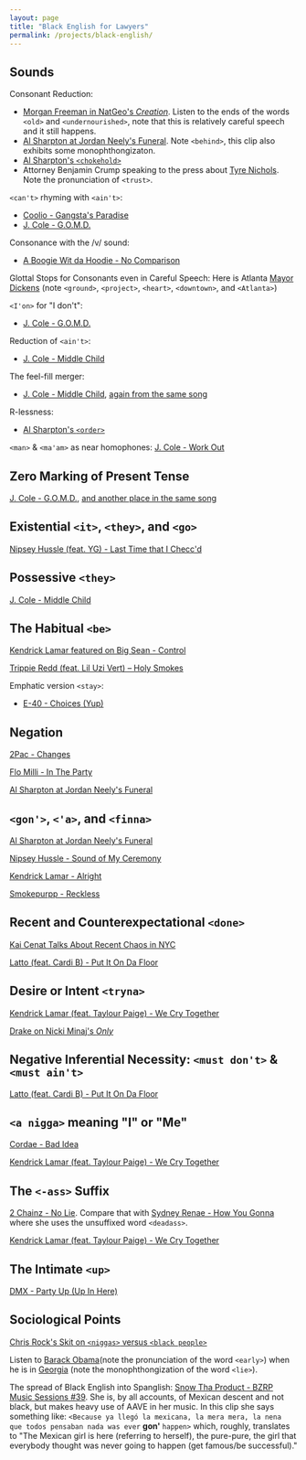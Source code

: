 ```yaml
---
layout: page
title: "Black English for Lawyers" 
permalink: /projects/black-english/
---
```

<base target = "_blank">

## Sounds
Consonant Reduction:
- [Morgan Freeman in NatGeo's _Creation_](assets/audio/7.mp3). Listen to the ends of the words `<old>` and `<undernourished>`, note that this is relatively careful speech and it still happens.
- [Al Sharpton at Jordan Neely's Funeral](assets/audio/11.mp3). Note `<behind>`, this clip also exhibits some monophthongizaton.
- [Al Sharpton's `<chokehold>`](assets/audio/12.mp3)
- Attorney Benjamin Crump speaking to the press about [Tyre Nichols](assets/audio/40.mp3). Note the pronunciation of `<trust>`.


`<can't>` rhyming with `<ain't>`: 
- [Coolio - Gangsta's Paradise](assets/audio/5.mp3)
- [J. Cole - G.O.M.D.](assets/audio/18.mp3)


Consonance with the /v/ sound: 
- [A Boogie Wit da Hoodie - No Comparison](assets/audio/3.mp3)


Glottal Stops for Consonants even in Careful Speech: Here is Atlanta [Mayor Dickens](assets/audio/41.mp3) (note `<ground>`, `<project>`, `<heart>`, `<downtown>`, and `<Atlanta>`)


`<I'on>` for "I don't": 
- [J. Cole - G.O.M.D.](assets/audio/17.mp3)


Reduction of `<ain't>`: 
- [J. Cole - Middle Child](assets/audio/20.mp3)


The feel-fill merger: 
- [J. Cole - Middle Child](assets/audio/21.mp3), [again from the same song](assets/audio/22.mp3)


R-lessness: 
- [Al Sharpton's `<order>`](assets/audio/14.mp3)


`<man>` & `<ma'am>` as near homophones: [J. Cole - Work Out](assets/audio/24.mp3)



## Zero Marking of Present Tense
[J. Cole - G.O.M.D.](assets/audio/18.mp3), [and another place in the same song](assets/audio/19.mp3) 



## Existential `<it>`, `<they>`, and `<go>`
[Nipsey Hussle (feat. YG) - Last Time that I Checc'd](assets/audio/33.mp3)



## Possessive `<they>`
[J. Cole - Middle Child](assets/audio/23.mp3)



## The Habitual `<be>`
[Kendrick Lamar featured on Big Sean - Control](assets/audio/4.mp3)


[Trippie Redd (feat. Lil Uzi Vert) – Holy Smokes](assets/audio/39.mp3)


Emphatic version `<stay>`: 
- [E-40 - Choices (Yup)](assets/audio/9.mp3)



## Negation
[2Pac - Changes](assets/audio/2.mp3)


[Flo Milli - In The Party](assets/audio/10.mp3)


[Al Sharpton at Jordan Neely's Funeral](assets/audio/13.mp3) 



## `<gon'>`, `<'a>`, and `<finna>`
[Al Sharpton at Jordan Neely's Funeral](assets/audio/15.mp3)


[Nipsey Hussle - Sound of My Ceremony](assets/audio/38.mp3)


[Kendrick Lamar - Alright](assets/audio/26.mp3)


[Smokepurpp - Reckless](assets/audio/36.mp3)



## Recent and Counterexpectational `<done>`
[Kai Cenat Talks About Recent Chaos in NYC](assets/audio/25.mp3)


[Latto (feat. Cardi B) - Put It On Da Floor](assets/audio/29.mp3)



## Desire or Intent `<tryna>`
[Kendrick Lamar (feat. Taylour Paige) - We Cry Together](assets/audio/28.mp3)


[Drake on Nicki Minaj's _Only_](assets/audio/31.mp3)



## Negative Inferential Necessity: `<must don't>` & `<must ain't>`
[Latto (feat. Cardi B) - Put It On Da Floor](assets/audio/30.mp3)



## `<a nigga>` meaning "I" or "Me"
[Cordae - Bad Idea](assets/audio/6.mp3)


[Kendrick Lamar (feat. Taylour Paige) - We Cry Together](assets/audio/28.mp3)



## The `<-ass>` Suffix
[2 Chainz - No Lie](assets/audio/1.mp3). Compare that with [Sydney Renae - How You Gonna](assets/audio/16.mp3) where she uses the unsuffixed word `<deadass>`.


[Kendrick Lamar (feat. Taylour Paige) - We Cry Together](assets/audio/27.mp3)



## The Intimate `<up>`
[DMX - Party Up (Up In Here)](assets/audio/8.mp3)



## Sociological Points
[Chris Rock's Skit on `<niggas>` versus `<black people>`](assets/audio/32.mp3)


Listen to [Barack Obama](assets/audio/35.mp3)(note the pronunciation of the word `<early>`) when he is in [Georgia](assets/audio/34.mp3) (note the monophthongization of the word `<lie>`).


The spread of Black English into Spanglish: [Snow Tha Product - BZRP Music Sessions #39](assets/audio/37.mp3). She is, by all accounts, of Mexican descent and not black, but makes heavy use of AAVE in her music. In this clip she says something like: `<Because ya llegó la mexicana, la mera mera, la nena que todos pensaban nada was ever` **gon'** `happen>` which, roughly, translates to "The Mexican girl is here (referring to herself), the pure-pure, the girl that everybody thought was never going to happen (get famous/be successful)." 












